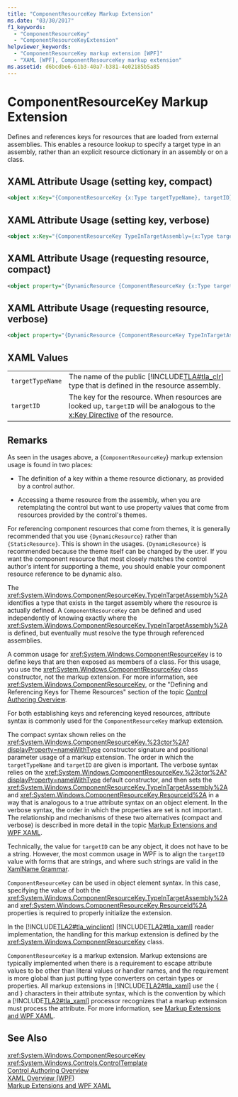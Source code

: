 ```yaml
---
title: "ComponentResourceKey Markup Extension"
ms.date: "03/30/2017"
f1_keywords: 
  - "ComponentResourceKey"
  - "ComponentResourceKeyExtension"
helpviewer_keywords: 
  - "ComponentResourceKey markup extension [WPF]"
  - "XAML [WPF], ComponentResourceKey markup extension"
ms.assetid: d6bcdbe6-61b3-40a7-b381-4e02185b5a85
---
```

# ComponentResourceKey Markup Extension
Defines and references keys for resources that are loaded from external assemblies. This enables a resource lookup to specify a target type in an assembly, rather than an explicit resource dictionary in an assembly or on a class.  

## XAML Attribute Usage (setting key, compact)  

```xml  
<object x:Key="{ComponentResourceKey {x:Type targetTypeName}, targetID}" .../>  
```  

## XAML Attribute Usage (setting key, verbose)  

```xml  
<object x:Key="{ComponentResourceKey TypeInTargetAssembly={x:Type targetTypeName}, ResourceID=targetID}" .../>  
```  

## XAML Attribute Usage (requesting resource, compact)  

```xml  
<object property="{DynamicResource {ComponentResourceKey {x:Type targetTypeName}, targetID}}" .../>  
```  

## XAML Attribute Usage (requesting resource, verbose)  

```xml  
<object property="{DynamicResource {ComponentResourceKey TypeInTargetAssembly={x:Type targetTypeName}, ResourceID=targetID}}" .../>  
```  

## XAML Values  


|                  |                                                                                                                                                                                             |
|------------------|---------------------------------------------------------------------------------------------------------------------------------------------------------------------------------------------|
| `targetTypeName` |                          The name of the public [!INCLUDE[TLA#tla_clr](../../../../includes/tlasharptla-clr-md.md)] type that is defined in the resource assembly.                          |
|    `targetID`    | The key for the resource. When resources are looked up, `targetID` will be analogous to the [x:Key Directive](../../../../docs/framework/xaml-services/x-key-directive.md) of the resource. |

## Remarks  
 As seen in the usages above, a {`ComponentResourceKey`} markup extension usage is found in two places:  

- The definition of a key within a theme resource dictionary, as provided by a control author.  

- Accessing a theme resource from the assembly, when you are retemplating the control but want to use property values that come from resources provided by the control's themes.  

 For referencing component resources that come from themes, it is generally recommended that you use `{DynamicResource}` rather than `{StaticResource}`. This is shown in the usages. `{DynamicResource}` is recommended because the theme itself can be changed by the user. If you want the component resource that most closely matches the control author's intent for supporting a theme, you should enable your component resource reference to be dynamic also.  

 The <xref:System.Windows.ComponentResourceKey.TypeInTargetAssembly%2A> identifies a type that exists in the target assembly where the resource is actually defined. A `ComponentResourceKey` can be defined and used independently of knowing exactly where the <xref:System.Windows.ComponentResourceKey.TypeInTargetAssembly%2A> is defined, but eventually must resolve the type through referenced assemblies.  

 A common usage for <xref:System.Windows.ComponentResourceKey> is to define keys that are then exposed as members of a class. For this usage, you use the <xref:System.Windows.ComponentResourceKey> class constructor, not the markup extension. For more information, see <xref:System.Windows.ComponentResourceKey>, or the "Defining and Referencing Keys for Theme Resources" section of the topic [Control Authoring Overview](../../../../docs/framework/wpf/controls/control-authoring-overview.md).  

 For both establishing keys and referencing keyed resources, attribute syntax is commonly used for the `ComponentResourceKey` markup extension.  

 The compact syntax shown relies on the <xref:System.Windows.ComponentResourceKey.%23ctor%2A?displayProperty=nameWithType> constructor signature and positional parameter usage of a markup extension. The order in which the `targetTypeName` and `targetID` are given is important. The verbose syntax relies on the <xref:System.Windows.ComponentResourceKey.%23ctor%2A?displayProperty=nameWithType> default constructor, and then sets the <xref:System.Windows.ComponentResourceKey.TypeInTargetAssembly%2A> and <xref:System.Windows.ComponentResourceKey.ResourceId%2A> in a way that is analogous to a true attribute syntax on an object element. In the verbose syntax, the order in which the properties are set is not important. The relationship and mechanisms of these two alternatives (compact and verbose) is described in more detail in the topic [Markup Extensions and WPF XAML](../../../../docs/framework/wpf/advanced/markup-extensions-and-wpf-xaml.md).  

 Technically, the value for `targetID` can be any object, it does not have to be a string. However, the most common usage in WPF is to align the `targetID` value with forms that are strings, and where such strings are valid in the [XamlName Grammar](../../../../docs/framework/xaml-services/xamlname-grammar.md).  

 `ComponentResourceKey` can be used in object element syntax. In this case, specifying the value of both the <xref:System.Windows.ComponentResourceKey.TypeInTargetAssembly%2A> and <xref:System.Windows.ComponentResourceKey.ResourceId%2A> properties is required to properly initialize the extension.  

 In the [!INCLUDE[TLA2#tla_winclient](../../../../includes/tla2sharptla-winclient-md.md)] [!INCLUDE[TLA2#tla_xaml](../../../../includes/tla2sharptla-xaml-md.md)] reader implementation, the handling for this markup extension is defined by the <xref:System.Windows.ComponentResourceKey> class.  

 `ComponentResourceKey` is a markup extension. Markup extensions are typically implemented when there is a requirement to escape attribute values to be other than literal values or handler names, and the requirement is more global than just putting type converters on certain types or properties. All markup extensions in [!INCLUDE[TLA2#tla_xaml](../../../../includes/tla2sharptla-xaml-md.md)] use the { and } characters in their attribute syntax, which is the convention by which a [!INCLUDE[TLA2#tla_xaml](../../../../includes/tla2sharptla-xaml-md.md)] processor recognizes that a markup extension must process the attribute. For more information, see [Markup Extensions and WPF XAML](../../../../docs/framework/wpf/advanced/markup-extensions-and-wpf-xaml.md).  

## See Also  
 <xref:System.Windows.ComponentResourceKey>  
 <xref:System.Windows.Controls.ControlTemplate>  
 [Control Authoring Overview](../../../../docs/framework/wpf/controls/control-authoring-overview.md)  
 [XAML Overview (WPF)](../../../../docs/framework/wpf/advanced/xaml-overview-wpf.md)  
 [Markup Extensions and WPF XAML](../../../../docs/framework/wpf/advanced/markup-extensions-and-wpf-xaml.md)
